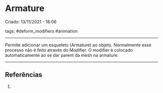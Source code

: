# Armature
Criado: 13/11/2021 - 18:06

tags: #deform_modifiers  #animation

---

Permite adicionar um esqueleto (Armature) ao objeto. Normalmente esse processo não é feito através do Modifier. O modifier é colocado automaticamente ao se dar parent da mesh na armature.

---
## Referências
1.